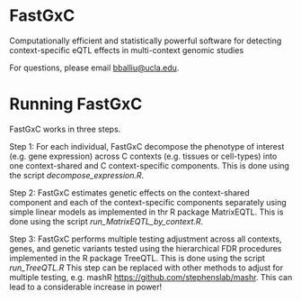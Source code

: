 # FastGxC
Computationally efficient and statistically powerful software for detecting context-specific eQTL effects in multi-context genomic studies

For questions, please email bballiu@ucla.edu. 

# Running FastGxC

FastGxC works in three steps. 

Step 1: For each individual, FastGxC decompose the phenotype of interest (e.g. gene expression) across C contexts (e.g. tissues or cell-types) into one context-shared and C context-specific components. This is done using the script _decompose_expression.R_.

Step 2: FastGxC estimates genetic effects on the context-shared component and each of the context-specific components separately using simple linear models as implemented in thr R package MatrixEQTL. This is done using the script _run_MatrixEQTL_by_context.R_.

Step 3: FastGxC performs multiple testing adjustment across all contexts, genes, and genetic variants tested using the hierarchical FDR procedures implemented in the R package TreeQTL. This is done using the script _run_TreeQTL.R_ This step can be replaced with other methods to adjust for multiple testing, e.g. mashR https://github.com/stephenslab/mashr. This can lead to a considerable increase in power! 